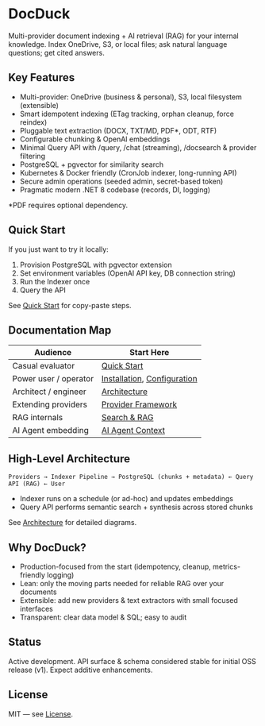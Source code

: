 # DocDuck

Multi-provider document indexing + AI retrieval (RAG) for your internal knowledge. Index OneDrive, S3, or local files; ask natural language questions; get cited answers.

## Key Features

- Multi-provider: OneDrive (business & personal), S3, local filesystem (extensible)
- Smart idempotent indexing (ETag tracking, orphan cleanup, force reindex)
- Pluggable text extraction (DOCX, TXT/MD, PDF*, ODT, RTF)
- Configurable chunking & OpenAI embeddings
- Minimal Query API with /query, /chat (streaming), /docsearch & provider filtering
- PostgreSQL + pgvector for similarity search
- Kubernetes & Docker friendly (CronJob indexer, long-running API)
- Secure admin operations (seeded admin, secret-based token)
- Pragmatic modern .NET 8 codebase (records, DI, logging)

*PDF requires optional dependency.

## Quick Start

If you just want to try it locally:

1. Provision PostgreSQL with pgvector extension
2. Set environment variables (OpenAI API key, DB connection string)
3. Run the Indexer once
4. Query the API

See [Quick Start](guides/quickstart.md) for copy-paste steps.

## Documentation Map

| Audience | Start Here |
|----------|------------|
| Casual evaluator | [Quick Start](guides/quickstart.md) |
| Power user / operator | [Installation](guides/installation.md), [Configuration](guides/configuration.md) |
| Architect / engineer | [Architecture](developer/architecture.md) |
| Extending providers | [Provider Framework](developer/provider-framework.md) |
| RAG internals | [Search & RAG](developer/search-rag.md) |
| AI Agent embedding | [AI Agent Context](context/ai-context.md) |

## High-Level Architecture

```
Providers → Indexer Pipeline → PostgreSQL (chunks + metadata) ← Query API (RAG) ← User
```

- Indexer runs on a schedule (or ad-hoc) and updates embeddings
- Query API performs semantic search + synthesis across stored chunks

See [Architecture](developer/architecture.md) for detailed diagrams.

## Why DocDuck?

- Production-focused from the start (idempotency, cleanup, metrics-friendly logging)
- Lean: only the moving parts needed for reliable RAG over your documents
- Extensible: add new providers & text extractors with small focused interfaces
- Transparent: clear data model & SQL; easy to audit

## Status

Active development. API surface & schema considered stable for initial OSS release (v1). Expect additive enhancements.

## License

MIT — see [License](guides/license.md).
